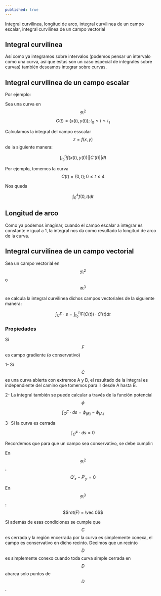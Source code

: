 ```yaml
---
published: true
---
```

Integral curvilinea, longitud de arco, integral curvilinea de un campo escalar, integral curvilinea de un campo vectorial

## Integral curvilinea

Así como ya integramos sobre intervalos (podemos pensar un intervalo como una curva, así que estas son un caso especial de integrales sobre curvas) también deseamos integrar sobre curvas.

## Integral curvilinea de un campo escalar

Por ejemplo:

Sea una curva en $$\Re^2$$ $$C(t)=(x(t), y(t)); t_{0} \le t \le t_{1}$$

Calculamos la integral del campo esscalar $$z=f(x,y)$$ de la siguiente manera:

$$ \int_{t_{0}}^{t_{1}} f(x(t), y(t)) ||C'(t)|| dt $$

Por ejemplo, tomemos la curva $$C(t)=(0, t); 0 \le t \le 4$$

Nos queda

$$ \int_{0}^{4} f(0, t) dt $$

## Longitud de arco

Como ya podemos imaginar, cuando el campo escalar a integrar es constante e igual a 1, la integral nos da como resultado la longitud de arco de la curva.

## Integral curvilinea de un campo vectorial

Sea un campo vectorial en $$\Re^2$$ o $$\Re^3$$

se calcula la integral curvilinea dichos campos vectoriales de la siguiente manera:

$$ \int_C F \cdot s = \int_{t_{0}}^{t_{1}} F(C(t)) \cdot C'(t) dt $$

### Propiedades

Si $$F$$ es campo gradiente (o conservativo)

1- Si $$C$$ es una curva abierta con extremos A y B, el resultado de la integral es independiente del camino que tomemos para ir desde A hasta B.

2- La integral también se puede calcular a través de la función potencial $$\phi$$

$$\int_C F \cdot ds = \phi_{(B)} - \phi_{(A)}$$

3- Si la curva es cerrada

$$\int_C F \cdot ds = 0$$

Recordemos que para que un campo sea conservativo, se debe cumplir:

En $$\Re^2$$: $$Q'_{x} - P'_{y} = 0$$

En $$\Re^3$$: $$rot(F) = \vec 0$$

Si además de esas condiciones se cumple que $$C$$ es cerrada y la región encerrada por la curva es simplemente conexa, el campo es conservativo en dicho recinto.
Decimos que un recinto $$D$$ es simplemente conexo cuando toda curva simple cerrada en $$D$$ abarca solo puntos de $$D$$.



